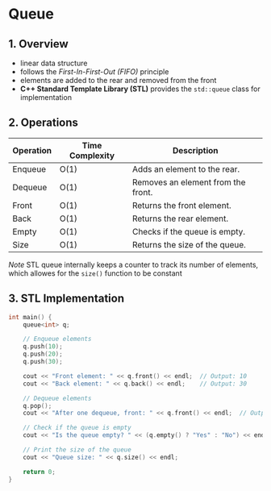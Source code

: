 # Queue

## 1. Overview

- linear data structure
- follows the *First-In-First-Out (FIFO)* principle
- elements are added to the rear and removed from the front
- **C++ Standard Template Library (STL)** provides the `std::queue` class for implementation

## 2. Operations


| **Operation** | **Time Complexity** | **Description**                    |
| --------------- | --------------------- | ------------------------------------ |
| Enqueue       | O(1)                | Adds an element to the rear.       |
| Dequeue       | O(1)                | Removes an element from the front. |
| Front         | O(1)                | Returns the front element.         |
| Back          | O(1)                | Returns the rear element.          |
| Empty         | O(1)                | Checks if the queue is empty.      |
| Size          | O(1)                | Returns the size of the queue.     |

*Note* STL queue internally keeps a counter to track its number of elements, which allowes for the `size()` function to be constant

## 3. STL Implementation

```cpp
int main() {
    queue<int> q;

    // Enqueue elements
    q.push(10);
    q.push(20);
    q.push(30);

    cout << "Front element: " << q.front() << endl;  // Output: 10
    cout << "Back element: " << q.back() << endl;    // Output: 30

    // Dequeue elements
    q.pop();
    cout << "After one dequeue, front: " << q.front() << endl;  // Output: 20

    // Check if the queue is empty
    cout << "Is the queue empty? " << (q.empty() ? "Yes" : "No") << endl;

    // Print the size of the queue
    cout << "Queue size: " << q.size() << endl;

    return 0;
}
```
